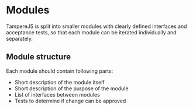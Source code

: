 # Modules

TampereJS is split into smaller modules with clearly defined interfaces and acceptance tests, so
that each module can be iterated individually and separately.

## Module structure

Each module should contain following parts:

- Short description of the module itself
- Short description of the purpose of the module
- List of interfaces between modules
- Tests to determine if change can be approved
